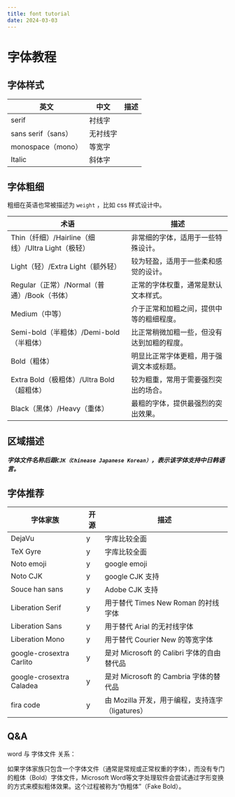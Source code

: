 ```yaml
---
title: font tutorial
date: 2024-03-03
---
```


# 字体教程

## 字体样式

| 英文               | 中文     | 描述 |
| ------------------ | -------- | ---- |
| serif              | 衬线字   |      |
| sans serif（sans） | 无衬线字 |      |
| monospace（mono）  | 等宽字   |      |
| Italic             | 斜体字   |      |

## 字体粗细

粗细在英语也常被描述为 `weight` ，比如 css 样式设计中。

| 术语                                              | 描述                                       |
| ------------------------------------------------- | ------------------------------------------ |
| Thin（纤细）/Hairline（细线）/Ultra Light（极轻） | 非常细的字体，适用于一些特殊设计。         |
| Light（轻）/Extra Light（额外轻）                 | 较为轻盈，适用于一些柔和感觉的设计。       |
| Regular（正常）/Normal（普通）/Book（书体）       | 正常的字体权重，通常是默认文本样式。       |
| Medium（中等）                                    | 介于正常和加粗之间，提供中等的粗细程度。   |
| Semi-bold（半粗体）/Demi-bold（半粗体）           | 比正常稍微加粗一些，但没有达到加粗的程度。 |
| Bold（粗体）                                      | 明显比正常字体更粗，用于强调文本或标题。   |
| Extra Bold（极粗体）/Ultra Bold（超粗体）         | 较为粗重，常用于需要强烈突出的场合。       |
| Black（黑体）/Heavy（重体）                       | 最粗的字体，提供最强烈的突出效果。         |

## 区域描述

##### 字体文件名称后跟`CJK（Chinease Japanese Korean）`，表示该字体支持中日韩语言。

## 字体推荐

| 字体家族                  | 开源 | 描述                                             |
| ------------------------- | ---- | ------------------------------------------------ |
| DejaVu                    | y    | 字库比较全面                                     |
| TeX Gyre                  | y    | 字库比较全面                                     |
| Noto emoji                | y    | google emoji                                     |
| Noto CJK                  | y    | google CJK 支持                                  |
| Souce han sans            | y    | Adobe CJK 支持                                   |
| Liberation Serif          | y    | 用于替代 Times New Roman 的衬线字体              |
| Liberation Sans           | y    | 用于替代 Arial 的无衬线字体                      |
| Liberation Mono           | y    | 用于替代 Courier New 的等宽字体                  |
| google-crosextra Carlito  | y    | 是对 Microsoft 的 Calibri 字体的自由替代品       |
| google-crosextra  Caladea | y    | 是对 Microsoft 的 Cambria 字体的替代品           |
| fira code                 | y    | 由 Mozilla 开发，用于编程，支持连字（ligatures） |

## Q&A

word 与 字体文件 关系：

如果字体家族只包含一个字体文件（通常是常规或正常权重的字体），而没有专门的粗体（Bold）字体文件，Microsoft Word等文字处理软件会尝试通过字形变换的方式来模拟粗体效果。这个过程被称为“伪粗体”（Fake Bold）。

